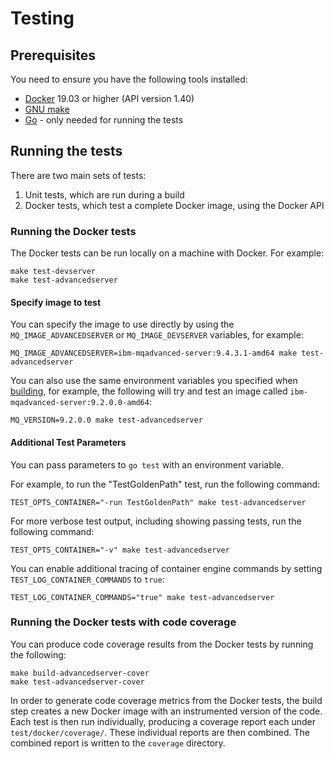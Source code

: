 # Testing

## Prerequisites
You need to ensure you have the following tools installed:
* [Docker](https://www.docker.com/) 19.03 or higher (API version 1.40)
* [GNU make](https://www.gnu.org/software/make/)
* [Go](https://golang.org/) - only needed for running the tests

## Running the tests
There are two main sets of tests:

1. Unit tests, which are run during a build
2. Docker tests, which test a complete Docker image, using the Docker API

### Running the Docker tests

The Docker tests can be run locally on a machine with Docker. For example:

```
make test-devserver
make test-advancedserver
```

#### Specify image to test

You can specify the image to use directly by using the `MQ_IMAGE_ADVANCEDSERVER` or `MQ_IMAGE_DEVSERVER` variables, for example:

```
MQ_IMAGE_ADVANCEDSERVER=ibm-mqadvanced-server:9.4.3.1-amd64 make test-advancedserver
```

You can also use the same environment variables you specified when [building](./building.md), for example, the following will try and test an image called `ibm-mqadvanced-server:9.2.0.0-amd64`:

```
MQ_VERSION=9.2.0.0 make test-advancedserver
```

#### Additional Test Parameters
You can pass parameters to `go test` with an environment variable.  

For example, to run the "TestGoldenPath" test, run the following command:

```
TEST_OPTS_CONTAINER="-run TestGoldenPath" make test-advancedserver
```

For more verbose test output, including showing passing tests, run the following command:

```
TEST_OPTS_CONTAINER="-v" make test-advancedserver
```

You can enable additional tracing of container engine commands by setting `TEST_LOG_CONTAINER_COMMANDS` to `true`:

```
TEST_LOG_CONTAINER_COMMANDS="true" make test-advancedserver
```

### Running the Docker tests with code coverage
You can produce code coverage results from the Docker tests by running the following:

```
make build-advancedserver-cover
make test-advancedserver-cover
```

In order to generate code coverage metrics from the Docker tests, the build step creates a new Docker image with an instrumented version of the code.  Each test is then run individually, producing a coverage report each under `test/docker/coverage/`.  These individual reports are then combined.  The combined report is written to the `coverage` directory.
